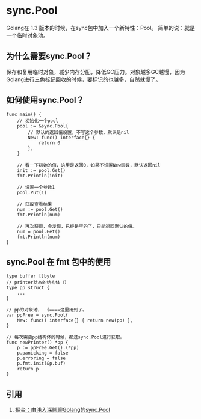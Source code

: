 # sync.Pool

Golang在 1.3 版本的时候，在sync包中加入一个新特性：Pool。 简单的说：就是一个临时对象池。

## 为什么需要sync.Pool？

保存和复用临时对象，减少内存分配，降低GC压力。对象越多GC越慢，因为Golang进行三色标记回收的时候，要标记的也越多，自然就慢了。

## 如何使用sync.Pool？

```
func main() {
	// 初始化一个pool
	pool := &sync.Pool{
		// 默认的返回值设置，不写这个参数，默认是nil
		New: func() interface{} {
			return 0
		},
	}

	// 看一下初始的值，这里是返回0，如果不设置New函数，默认返回nil
	init := pool.Get()
	fmt.Println(init)

	// 设置一个参数1
	pool.Put(1)

	// 获取查看结果
	num := pool.Get()
	fmt.Println(num)

	// 再次获取，会发现，已经是空的了，只能返回默认的值。
	num = pool.Get()
	fmt.Println(num)
}
```

## sync.Pool 在 fmt 包中的使用

```
type buffer []byte
// printer状态的结构体（）
type pp struct {
    ...
}

// pp的对象池， 《====这里用到了。
var ppFree = sync.Pool{
    New: func() interface{} { return new(pp) },
}

// 每次需要pp结构体的时候，都过sync.Pool进行获取。
func newPrinter() *pp {
    p := ppFree.Get().(*pp)
    p.panicking = false
    p.erroring = false
    p.fmt.init(&p.buf)
    return p
}
```

## 引用

1. [掘金：由浅入深聊聊Golang的sync.Pool](https://juejin.im/post/5d4087276fb9a06adb7fbe4a)